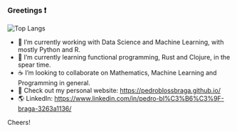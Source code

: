 ### Greetings  ❗ 
![Top Langs](https://github-readme-stats.vercel.app/api/top-langs/?username=pedroblossbraga&theme=tokyonight)

- 🔭 I’m currently working with Data Science and Machine Learning, with mostly Python and R.
- 🌱 I’m currently learning functional programming, Rust and Clojure, in the spear time.
- ☕ I’m looking to collaborate on Mathematics, Machine Learning and Programming in general.
- 🔎 Check out my personal website: https://pedroblossbraga.github.io/
- 🌎 LinkedIn: https://www.linkedin.com/in/pedro-bl%C3%B6%C3%9F-braga-3263a1136/

Cheers!

